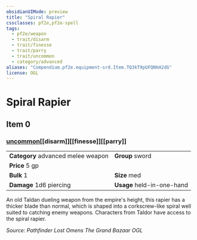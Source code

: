 ```yaml
---
obsidianUIMode: preview
title: "Spiral Rapier"
cssclasses: pf2e,pf2e-spell
tags:
  - pf2e/weapon
  - trait/disarm
  - trait/finesse
  - trait/parry
  - trait/uncommon
  - category/advanced
aliases: "Compendium.pf2e.equipment-srd.Item.TQ3kT9pUFQNkH2dG"
license: OGL
---
```

# Spiral Rapier
## Item 0
### [uncommon](uncommon "Uncommon Rarity Trait")[[disarm]][[finesse]][[parry]]

|  |  |
| -- | -- |
| **Category** advanced melee weapon | **Group** sword |
| **Price** 5 gp |  |
| **Bulk** 1 | **Size** med |
| **Damage** 1d6 piercing  | **Usage** held-in-one-hand |



An old Taldan dueling weapon from the empire's height, this rapier has a thicker blade than normal, which is shaped into a corkscrew-like spiral well suited to catching enemy weapons. Characters from Taldor have access to the spiral rapier.

*Source: Pathfinder Lost Omens The Grand Bazaar*
*OGL*